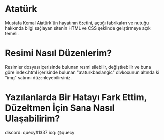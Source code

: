 # Atatürk
Mustafa Kemal Atatürk'ün hayatının özetini, açtığı fabrikaları ve nutuğu hakkında bilgi sağlayan sitenin HTML ve CSS şeklinde geliştirmeye açık temeli.
# Resimi Nasıl Düzenlerim?
Resimler dosyası içerisinde bulunan resmi silebilir, değiştirebilir ve buna göre index.html içerisinde bulunan "ataturkbaslangic" divboxunun altında ki "img" satırını düzenleyebilirsiniz.
# Yazılanlarda Bir Hatayı Fark Ettim, Düzeltmen İçin Sana Nasıl Ulaşabilirim?
discord: quecy#1837
icq: @quecy
